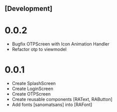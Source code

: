 ## [Development]

# 0.0.2
- Bugfix OTPScreen with Icon Animation Handler
- Refactor otp to viewmodel

# 0.0.1
- Create SplashScreen
- Create LoginScreen
- Create OTPScreen
- Create reusable components [RAText, RAButton]
- Add fonts [sanomatsans] into [RAFont]

